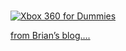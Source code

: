 <a href="http://www.xbox4dummies.com" target="_blank" class="broken_link"><br /> <img src="http://static.flickr.com/32/64639438_62448e6537_m.jpg" alt="Xbox 360 for Dummies" border="0" /><br /> </a>
				  

				  
<a href="http://spaces.msn.com/members/brianjo/blog/cns!1ph41gaeDxp9TA2G5t8Gj1DA!391.entry" target="_blank">from Brian&#8217;s blog&#8230;.</a>